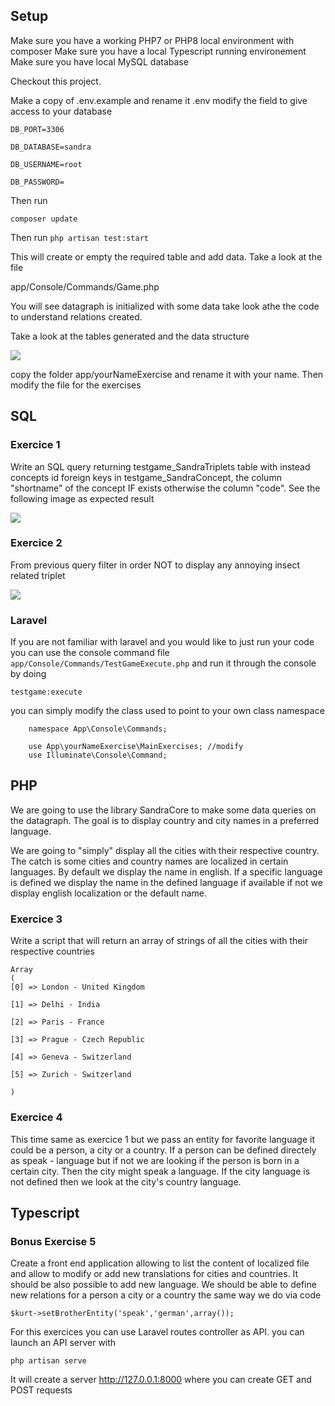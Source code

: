 ## Setup

Make sure you have a working PHP7 or PHP8 local environment with composer
Make sure you have a local Typescript running environement
Make sure you have local MySQL database

Checkout this project. 

Make a copy of .env.example and rename it .env
modify the field to give access to your database

`DB_PORT=3306`

`DB_DATABASE=sandra`

`DB_USERNAME=root`

`DB_PASSWORD=`

Then run

`composer update`

Then run
`php artisan test:start`

This will create or empty the required table and
add data. Take a look at the file 

app/Console/Commands/Game.php

You will see datagraph is initialized with some data take look 
athe the code to understand relations created.

Take a look at the tables generated and the data structure

![](LocalizationGame/setup1.png)


copy the folder app/yourNameExercise and rename it with your name. Then modify the file for the exercises

##  SQL

###  Exercice 1

Write an SQL query returning testgame_SandraTriplets table with instead concepts id foreign keys
in testgame_SandraConcept, the column "shortname" of the concept IF exists otherwise the 
column "code". See the following image as expected result 

![](LocalizationGame/sql1.png)

###  Exercice 2

From previous query filter in order NOT to display any annoying insect related triplet

![](LocalizationGame/sql2.png)

### Laravel

If you are not familiar with laravel and you would like to just run your code you can
use the console command file
`app/Console/Commands/TestGameExecute.php`
and run it through the console by doing

`testgame:execute`

you can simply modify the class used to point to your own class namespace

        namespace App\Console\Commands;

        use App\yourNameExercise\MainExercises; //modify
        use Illuminate\Console\Command;




##  PHP


We are going to use the library SandraCore to make some data queries on the datagraph.
The goal is to display country and city names in a preferred language.

We are going to "simply" display all the cities with their respective country. 
The catch is some cities and country names are localized in certain languages.
By default we display the name in english. If a specific language is defined we display the name in
the defined language if available if not we display english localization or the default name.

###  Exercice 3



Write a script that will return an array of strings of all the cities with their respective countries


    Array
    (
    [0] => London - United Kingdom

    [1] => Delhi - India

    [2] => Paris - France

    [3] => Prague - Czech Republic

    [4] => Geneva - Switzerland

    [5] => Zurich - Switzerland

    )

###  Exercice 4

This time same as exercice 1 but we pass an entity for favorite language
it could be a person, a city or a country.
If a person can be defined directely as speak - language but if not we are looking if the 
person is born in a certain city. Then the city might speak a language. If the city language is not
defined then we look at the city's country language.

##  Typescript

###  Bonus Exercise 5

Create a front end application allowing to list the content of localized
file and allow to modify or add new translations for cities and countries. It should be also possible 
to add new language. We should be able to define new relations for a person a city or a country the same way we do via code

`$kurt->setBrotherEntity('speak','german',array());`

For this exercices you can use Laravel routes controller as API. you can launch an API server
with 

`php artisan serve`

It will create a server http://127.0.0.1:8000 where you can create GET and POST requests



